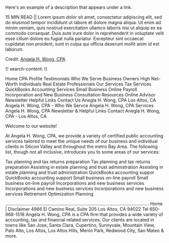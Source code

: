 Here's an example of a description that appears under a link.

15 MIN READ || Lorem ipsum dolor sit amet, consectetur adipiscing elit, sed do eiusmod tempor incididunt ut labore et dolore magna aliqua. Ut enim ad minim veniam, quis nostrud exercitation ullamco laboris nisi ut aliquip ex ea commodo consequat. Duis aute irure dolor in reprehenderit in voluptate velit esse cillum dolore eu fugiat nulla pariatur. Excepteur sint occaecat cupidatat non proident, sunt in culpa qui officia deserunt mollit anim id est laborum.

Credit: [Angela H. Wong, CPA](http://www.wongcpa.us/#)


{! search-content: !}


 	

Home
CPA Profile
Testimonials
Who We Serve
Business Owners
High Net-Worth Individuals
Real Estate Professionals
Our Services
Tax Services
QuickBooks Accounting Services
Small Business Online Payroll
Incorporation and New Business Consultation
Resources
Online Advisor Newsletter
Helpful Links
Contact Us
Anegla H. Wong, CPA Los Altos, CA	Angela H. Wong, CPA - Who We Servce	Angela H. Wong, CPA Services	Angela H. Wong, CPA Newsletter & Helpful Links	Contact Anegla H. Wong, CPA - Los Altos, CA	 

Welcome to our website! 

At Angela H. Wong, CPA, we provide a variety of certified public accounting services tailored to meet the unique needs of our business and individual clients in Silicon Valley and throughout the metro Bay Area. The following list, though not all inclusive, introduces you to some areas of our services:

Tax planning and tax returns preparation Tax planning and tax returns preparation
Assisting in estate planning and trust administration Assisting in estate planning and trust administration
QuickBooks accounting suppor QuickBooks accounting support
Small business on-line payroll Small business on-line payroll
Incorporations and new business services Incorporations and new business services
Incorporations and new business services Retirement Optimization Planning

.................................................................................................................
Home | Disclaimer
4966 El Camino Real, Suite 205 Los Altos, CA 94022 Tel 650-968-1518
Angela H. Wong, CPA is a CPA firm that provides a wide variety of accounting, tax and financial related services. Our clients are located in towns like San Jose, Santa Clara, Cupertino, Sunnyvale, Mountain View, Palo Alto, Los Altos, Los Altos Hills, Menlo Park, Redwood City, San Mateo & more.
 
 
